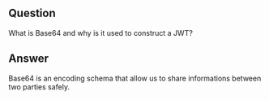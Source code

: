 ## Question

What is Base64 and why is it used to construct a JWT?

## Answer

Base64 is an encoding schema that allow us to share informations between two parties safely.